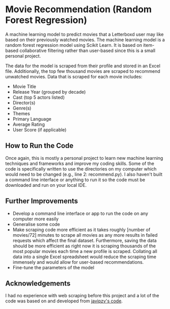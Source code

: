 # Movie Recommendation (Random Forest Regression)
A machine learning model to predict movies that a Letterboxd user may like based on their previously watched movies. The machine learning model is a random forest regression model using Scikit Learn. It is based on item-based collaborative filtering rather than user-based since this is a small personal project. 

The data for the model is scraped from their profile and stored in an Excel file. Additionally, the top few thousand movies are scraped to recommend unwatched movies. Data that is scraped for each movie includes:
- Movie Title
- Release Year (grouped by decade)
- Cast (top 5 actors listed)
- Director(s)
- Genre(s)
- Themes
- Primary Language
- Average Rating
- User Score (if applicable)

## How to Run the Code
Once again, this is mostly a personal project to learn new machine learning techniques and frameworks and improve my coding skills. Some of the code is specifically written to use the directories on my computer which would need to be changed (e.g., line 2: recommend.py). I also haven't built a command line interface or anything to run it so the code must be downloaded and run on your local IDE.

## Further Improvements
- Develop a command line interface or app to run the code on any computer more easily
- Generalise some code
- Make scraping code more efficient as it takes roughly [number of movies/72] minutes to scrape all movies as any more results in failed requests which affect the final dataset. Furthermore, saving the data should be more efficient as right now it is scraping thousands of the most popular movies each time a new profile is scraped. Collating all data into a single Excel spreadsheet would reduce the scraping time immensely and would allow for user-based recommendations.
- Fine-tune the parameters of the model

## Acknowledgements
I had no experience with web scraping before this project and a lot of the code was based on and developed from [javipzv's code](https://github.com/javipzv/letterbox-stats/blob/main/README.md). 

